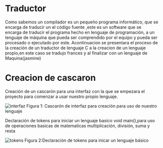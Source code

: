 # Traductor

Como sabemos un compilador es un pequeño programa informático,  que se encarga de traducir un el código fuente ,este es un 
software que se encarga de traducir el programa hecho en lenguaje de programación, a un lenguaje de máquina que pueda ser 
comprendido por el equipo y pueda ser procesado o ejecutado por este.
Acontinuacion se presentara el proceso de la creación de un traductor de lenguaje C a la creacion de un lenguaje propio,en este caso se tradujo frances y al finalizar con un lenguaje de Maquina(jasmine)


# Creacion de cascaron

Creación de un cascarón para una interfaz con la que se empezara el proyecto para comenzar a usar nuestro propio lenguaje.

![interfaz](https://user-images.githubusercontent.com/93956966/204643194-8fdeca79-6076-47e4-8e78-bb60130d4d0e.png)
    Figura 1: Cascarón de interfaz para creación para uso de nuestro lenguaje

Declaración de tokens para iniciar un lenguaje basico void main(),para uso de operaciones basicas de matematicas multiplicación, división, suma y resta


![tokens](https://user-images.githubusercontent.com/93956966/204643470-524fc3f6-ab3c-4191-a548-5c07bdb77e69.png)
Figura 2:Declaración de tokens para inicar un lenguaje básico 
  
  
